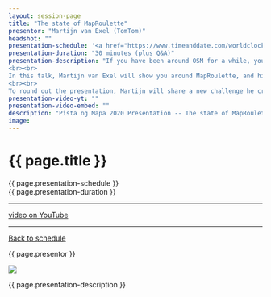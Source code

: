 ```yaml
---
layout: session-page
title: "The state of MapRoulette"
presentor: "Martijn van Exel (TomTom)"
headshot: ""
presentation-schedule: '<a href="https://www.timeanddate.com/worldclock/fixedtime.html?iso=2020-11-13T13:00:00Z">13 Nov 2020, 21:00 UTC+8</a>'
presentation-duration: "30 minutes (plus Q&A)"
presentation-description: "If you have been around OSM for a while, you will probably have heard of MapRoulette, the micro-tasking platform for OpenStreetMap. Using MapRoulette, anyone can solve small tasks to help improve OSM in your local area, or anywhere in the world. Creating tasks for others to solve is made easy with an intuitive web interface. Thousands of Challenges are currently online and millions of tasks have been solved by mappers like you!
<br><br>
In this talk, Martijn van Exel will show you around MapRoulette, and highlight the most interesting features that were added in the last year. He will also look ahead to some of the exciting new features coming in the near future.
<br><br>
To round out the presentation, Martijn will share a new challenge he created in collaboration with TomTom, his employer. The Challenge identifies thousands of unnamed OSM ways in The Philippines that TomTom knows the name of."
presentation-video-yt: ""
presentation-video-embed: ""
description: "Pista ng Mapa 2020 Presentation -- The state of MapRoulette by Martijn van Exel (TomTom)"
image:
---
```


<h1 class="color-pnm-blue">{{ page.title }}</h1>
<div class="row my-4">
<section class="col-lg-3">
<p class="small">{{ page.presentation-schedule }}<br>
{{ page.presentation-duration }}
</p>
<hr>
<p class="small">
<a href="{{ page.presentation-video-yt }}">video on YouTube</a>
</p>
<hr>
<p class="small"><a href="{{ site.baseurl }}/programme/">Back to schedule</a>
</p>
</section>
<section class="col-lg-9">
<p>{{ page.presentor }}</p>
<img class="img-fluid border border-primary rounded p-2" src="{{ site.baseurl }}/assets/img/site/WFH_Feels_full_bg.png">
<!-- <embed class="mb-4" src="{{ page.presentation-video-embed }}"> -->
<p class="mt-4">{{ page.presentation-description }}
</p>
</section>
</div>